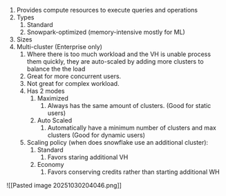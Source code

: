 1. Provides  compute resources to execute queries and operations
2. Types
	1. Standard
	2. Snowpark-optimized (memory-intensive mostly for ML)
3. Sizes
4. Multi-cluster (Enterprise only)
	1. Where there is too much workload and the VH is unable process them quickly, they are auto-scaled by adding more clusters to balance the the load
	2. Great for more concurrent users.
	3. Not great for complex workload.
	4. Has 2 modes
		1. Maximized
			1. Always has the same amount of clusters.  (Good for static users)
		2. Auto Scaled
			1. Automatically have a minimum number of clusters and max clusters (Good for dynamic users)
	5. Scaling policy (when does snowflake use an additional cluster):
		1. Standard
			1. Favors staring additional VH
		2. Economy
			1. Favors conserving credits rather than starting additional WH

![[Pasted image 20251030204046.png]]
